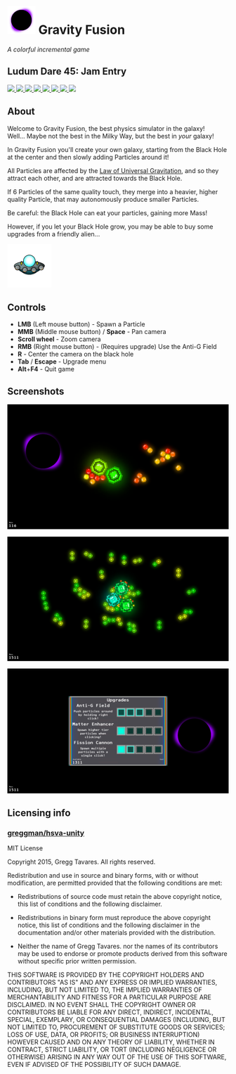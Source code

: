 # ![](/Assets/Media/github_icon.png) Gravity Fusion

_A colorful incremental game_

## Ludum Dare 45: Jam Entry

[![](https://img.shields.io/badge/overall-3.8-yellowgreen) 
![](https://img.shields.io/badge/fun-3.6-yellowgreen) 
![](https://img.shields.io/badge/innovation-3.1-yellowgreen) 
![](https://img.shields.io/badge/theme-3.7-yellowgreen) 
![](https://img.shields.io/badge/graphics-3.6-yellowgreen) 
![](https://img.shields.io/badge/audio-3.4-yellowgreen) 
![](https://img.shields.io/badge/humor-3.0-yellowgreen)
![](https://img.shields.io/badge/mood-3.8-yellowgreen)](https://ldjam.com/events/ludum-dare/45/gravity-fusion)

## About

Welcome to Gravity Fusion, the best physics simulator in the galaxy!  
Well... Maybe not the best in the Milky Way, but the best in _your_ galaxy!

In Gravity Fusion you'll create your own galaxy, starting from the Black Hole at the center and then slowly adding Particles around it!

All Particles are affected by the [Law of Universal Gravitation](https://en.wikipedia.org/wiki/Newton's_law_of_universal_gravitation), and so they attract each other, and are attracted towards the Black Hole. 

If 6 Particles of the same quality touch, they merge into a heavier, higher quality Particle, that may autonomously produce smaller Particles. 

Be careful: the Black Hole can eat your particles, gaining more Mass!  

However, if you let your Black Hole grow, you may be able to buy some upgrades from a friendly alien...

![](/Assets/Sprites/NAvi_cella.png)

## Controls

- **LMB** (Left mouse button) - Spawn a Particle
- **MMB** (Middle mouse button) / **Space** - Pan camera
- **Scroll wheel** - Zoom camera
- **RMB** (Right mouse button) - (Requires upgrade) Use the Anti-G Field
- **R** - Center the camera on the black hole
- **Tab** / **Escape** - Upgrade menu
- **Alt**+**F4** - Quit game

## Screenshots

![](/Assets/Media/screenshot1.png)

![](/Assets/Media/screenshot2.png)

![](/Assets/Media/screenshot3.png)

## Licensing info

### [greggman/hsva-unity](https://github.com/greggman/hsva-unity)

MIT License

Copyright 2015, Gregg Tavares. All rights reserved.

Redistribution and use in source and binary forms, with or without modification, are permitted provided that the following conditions are met:

- Redistributions of source code must retain the above copyright notice, this list of conditions and the following disclaimer.

- Redistributions in binary form must reproduce the above copyright notice, this list of conditions and the following disclaimer in the documentation and/or other materials provided with the distribution.

- Neither the name of Gregg Tavares. nor the names of its contributors may be used to endorse or promote products derived from this software without specific prior written permission.

THIS SOFTWARE IS PROVIDED BY THE COPYRIGHT HOLDERS AND CONTRIBUTORS "AS IS" AND ANY EXPRESS OR IMPLIED WARRANTIES, INCLUDING, BUT NOT LIMITED TO, THE IMPLIED WARRANTIES OF MERCHANTABILITY AND FITNESS FOR A PARTICULAR PURPOSE ARE DISCLAIMED. IN NO EVENT SHALL THE COPYRIGHT OWNER OR CONTRIBUTORS BE LIABLE FOR ANY DIRECT, INDIRECT, INCIDENTAL, SPECIAL, EXEMPLARY, OR CONSEQUENTIAL DAMAGES (INCLUDING, BUT NOT LIMITED TO, PROCUREMENT OF SUBSTITUTE GOODS OR SERVICES; LOSS OF USE, DATA, OR PROFITS; OR BUSINESS INTERRUPTION) HOWEVER CAUSED AND ON ANY THEORY OF LIABILITY, WHETHER IN CONTRACT, STRICT LIABILITY, OR TORT (INCLUDING NEGLIGENCE OR OTHERWISE) ARISING IN ANY WAY OUT OF THE USE OF THIS SOFTWARE, EVEN IF ADVISED OF THE POSSIBILITY OF SUCH DAMAGE.
